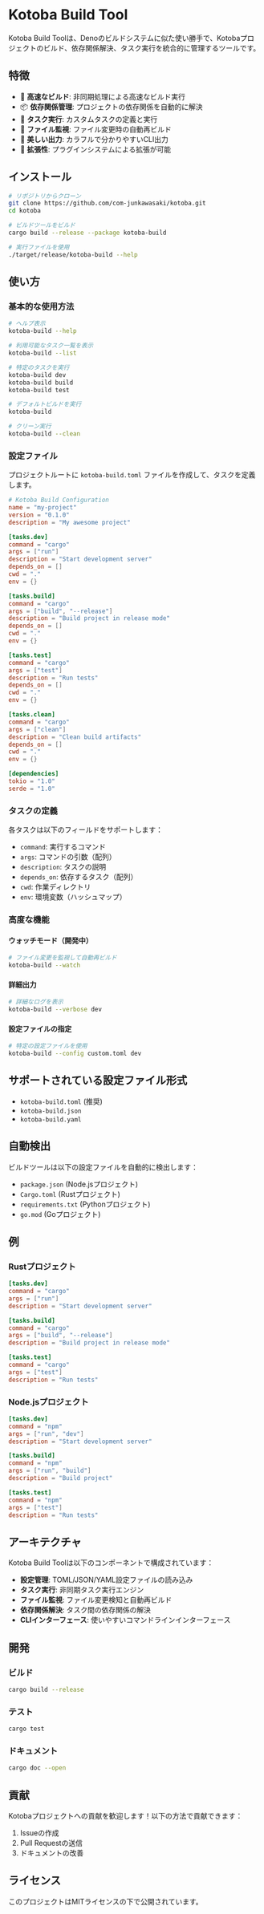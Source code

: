 # Kotoba Build Tool

Kotoba Build Toolは、Denoのビルドシステムに似た使い勝手で、Kotobaプロジェクトのビルド、依存関係解決、タスク実行を統合的に管理するツールです。

## 特徴

- 🚀 **高速なビルド**: 非同期処理による高速なビルド実行
- 📦 **依存関係管理**: プロジェクトの依存関係を自動的に解決
- 🎯 **タスク実行**: カスタムタスクの定義と実行
- 👀 **ファイル監視**: ファイル変更時の自動再ビルド
- 🎨 **美しい出力**: カラフルで分かりやすいCLI出力
- 🔧 **拡張性**: プラグインシステムによる拡張が可能

## インストール

```bash
# リポジトリからクローン
git clone https://github.com/com-junkawasaki/kotoba.git
cd kotoba

# ビルドツールをビルド
cargo build --release --package kotoba-build

# 実行ファイルを使用
./target/release/kotoba-build --help
```

## 使い方

### 基本的な使用方法

```bash
# ヘルプ表示
kotoba-build --help

# 利用可能なタスク一覧を表示
kotoba-build --list

# 特定のタスクを実行
kotoba-build dev
kotoba-build build
kotoba-build test

# デフォルトビルドを実行
kotoba-build

# クリーン実行
kotoba-build --clean
```

### 設定ファイル

プロジェクトルートに `kotoba-build.toml` ファイルを作成して、タスクを定義します。

```toml
# Kotoba Build Configuration
name = "my-project"
version = "0.1.0"
description = "My awesome project"

[tasks.dev]
command = "cargo"
args = ["run"]
description = "Start development server"
depends_on = []
cwd = "."
env = {}

[tasks.build]
command = "cargo"
args = ["build", "--release"]
description = "Build project in release mode"
depends_on = []
cwd = "."
env = {}

[tasks.test]
command = "cargo"
args = ["test"]
description = "Run tests"
depends_on = []
cwd = "."
env = {}

[tasks.clean]
command = "cargo"
args = ["clean"]
description = "Clean build artifacts"
depends_on = []
cwd = "."
env = {}

[dependencies]
tokio = "1.0"
serde = "1.0"
```

### タスクの定義

各タスクは以下のフィールドをサポートします：

- `command`: 実行するコマンド
- `args`: コマンドの引数（配列）
- `description`: タスクの説明
- `depends_on`: 依存するタスク（配列）
- `cwd`: 作業ディレクトリ
- `env`: 環境変数（ハッシュマップ）

### 高度な機能

#### ウォッチモード（開発中）

```bash
# ファイル変更を監視して自動再ビルド
kotoba-build --watch
```

#### 詳細出力

```bash
# 詳細なログを表示
kotoba-build --verbose dev
```

#### 設定ファイルの指定

```bash
# 特定の設定ファイルを使用
kotoba-build --config custom.toml dev
```

## サポートされている設定ファイル形式

- `kotoba-build.toml` (推奨)
- `kotoba-build.json`
- `kotoba-build.yaml`

## 自動検出

ビルドツールは以下の設定ファイルを自動的に検出します：

- `package.json` (Node.jsプロジェクト)
- `Cargo.toml` (Rustプロジェクト)
- `requirements.txt` (Pythonプロジェクト)
- `go.mod` (Goプロジェクト)

## 例

### Rustプロジェクト

```toml
[tasks.dev]
command = "cargo"
args = ["run"]
description = "Start development server"

[tasks.build]
command = "cargo"
args = ["build", "--release"]
description = "Build project in release mode"

[tasks.test]
command = "cargo"
args = ["test"]
description = "Run tests"
```

### Node.jsプロジェクト

```toml
[tasks.dev]
command = "npm"
args = ["run", "dev"]
description = "Start development server"

[tasks.build]
command = "npm"
args = ["run", "build"]
description = "Build project"

[tasks.test]
command = "npm"
args = ["test"]
description = "Run tests"
```

## アーキテクチャ

Kotoba Build Toolは以下のコンポーネントで構成されています：

- **設定管理**: TOML/JSON/YAML設定ファイルの読み込み
- **タスク実行**: 非同期タスク実行エンジン
- **ファイル監視**: ファイル変更検知と自動再ビルド
- **依存関係解決**: タスク間の依存関係の解決
- **CLIインターフェース**: 使いやすいコマンドラインインターフェース

## 開発

### ビルド

```bash
cargo build --release
```

### テスト

```bash
cargo test
```

### ドキュメント

```bash
cargo doc --open
```

## 貢献

Kotobaプロジェクトへの貢献を歓迎します！以下の方法で貢献できます：

1. Issueの作成
2. Pull Requestの送信
3. ドキュメントの改善

## ライセンス

このプロジェクトはMITライセンスの下で公開されています。
